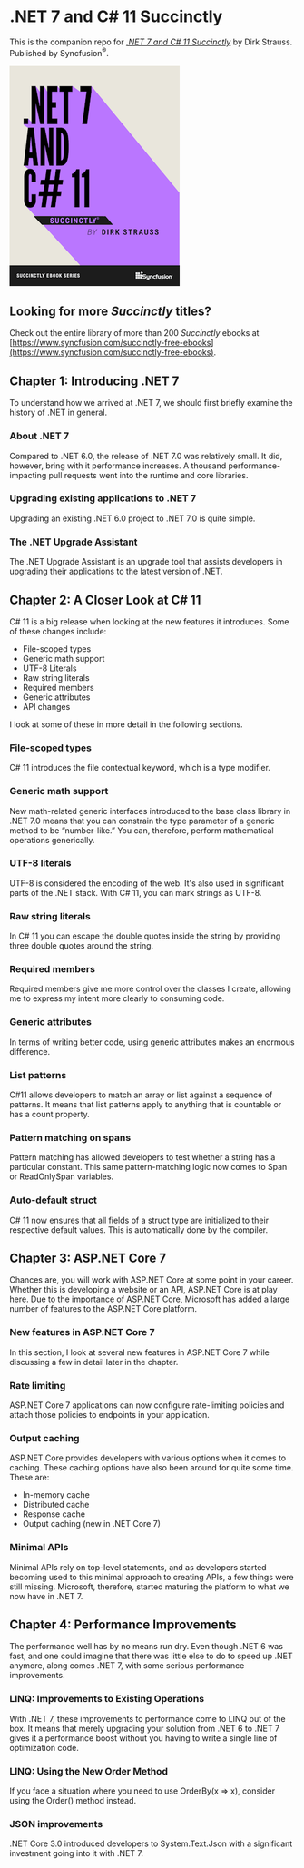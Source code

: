 # .NET 7 and C# 11 Succinctly

This is the companion repo for [*.NET 7 and C# 11 Succinctly*](https://www.syncfusion.com/succinctly-free-ebooks/dotnet7-and-csharp11-succinctly) by Dirk Strauss. Published by Syncfusion<sup>®</sup>.

[![cover](https://github.com/SyncfusionSuccinctlyE-Books/.NET-7-and-CSharp-11-Succinctly/blob/main/cover.png)](https://www.syncfusion.com/succinctly-free-ebooks/dotnet7-and-csharp11-succinctly)

## Looking for more _Succinctly_ titles?

Check out the entire library of more than 200 _Succinctly_ ebooks at [https://www.syncfusion.com/succinctly-free-ebooks](https://www.syncfusion.com/succinctly-free-ebooks).

## Chapter 1: Introducing .NET 7
To understand how we arrived at .NET 7, we should first briefly examine the history of .NET in general.
### About .NET 7
Compared to .NET 6.0, the release of .NET 7.0 was relatively small. It did, however, bring with it performance increases. A thousand performance-impacting pull requests went into the runtime and core libraries. 
### Upgrading existing applications to .NET 7
Upgrading an existing .NET 6.0 project to .NET 7.0 is quite simple.
### The .NET Upgrade Assistant
The .NET Upgrade Assistant is an upgrade tool that assists developers in upgrading their applications to the latest version of .NET.

## Chapter 2: A Closer Look at C# 11
C# 11 is a big release when looking at the new features it introduces. Some of these changes include:
- File-scoped types
- Generic math support
- UTF-8 Literals
- Raw string literals
- Required members
- Generic attributes
- API changes

I look at some of these in more detail in the following sections.

### File-scoped types
C# 11 introduces the file contextual keyword, which is a type modifier.
### Generic math support
New math-related generic interfaces introduced to the base class library in .NET 7.0 means that you can constrain the type parameter of a generic method to be “number-like.” You can, therefore, perform mathematical operations generically.
### UTF-8 literals
UTF-8 is considered the encoding of the web. It's also used in significant parts of the .NET stack. With C# 11, you can mark strings as UTF-8.
### Raw string literals
In C# 11 you can escape the double quotes inside the string by providing three double quotes around the string.
### Required members
Required members give me more control over the classes I create, allowing me to express my intent more clearly to consuming code.
### Generic attributes
In terms of writing better code, using generic attributes makes an enormous difference.
### List patterns
C#11 allows developers to match an array or list against a sequence of patterns. It means that list patterns apply to anything that is countable or has a count property.
### Pattern matching on spans
Pattern matching has allowed developers to test whether a string has a particular constant. This same pattern-matching logic now comes to Span<char> or ReadOnlySpan<char> variables.
### Auto-default struct
C# 11 now ensures that all fields of a struct type are initialized to their respective default values. This is automatically done by the compiler. 

## Chapter 3: ASP.NET Core 7
Chances are, you will work with ASP.NET Core at some point in your career. Whether this is developing a website or an API, ASP.NET Core is at play here. Due to the importance of ASP.NET Core, Microsoft has added a large number of features to the ASP.NET Core platform.
### New features in ASP.NET Core 7
In this section, I look at several new features in ASP.NET Core 7 while discussing a few in detail later in the chapter.
### Rate limiting
ASP.NET Core 7 applications can now configure rate-limiting policies and attach those policies to endpoints in your application.
### Output caching
ASP.NET Core provides developers with various options when it comes to caching. These caching options have also been around for quite some time. These are:
 * In-memory cache
 * Distributed cache
 * Response cache
 * Output caching (new in .NET Core 7)
### Minimal APIs
Minimal APIs rely on top-level statements, and as developers started becoming used to this minimal approach to creating APIs, a few things were still missing. Microsoft, therefore, started maturing the platform to what we now have in .NET 7.

## Chapter 4: Performance Improvements
The performance well has by no means run dry. Even though .NET 6 was fast, and one could imagine that there was little else to do to speed up .NET anymore, along comes .NET 7, with some serious performance improvements.
### LINQ: Improvements to Existing Operations
With .NET 7, these improvements to performance come to LINQ out of the box. It means that merely upgrading your solution from .NET 6 to .NET 7 gives it a performance boost without you having to write a single line of optimization code.
### LINQ: Using the New Order Method
If you face a situation where you need to use OrderBy(x => x), consider using the Order() method instead.
### JSON improvements
.NET Core 3.0 introduced developers to System.Text.Json with a significant investment going into it with .NET 7. 
